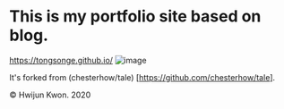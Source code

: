 # This is my portfolio site based on blog.
https://tongsonge.github.io/
![image](http://www.jihyeleee.com/img/share-img.jpg)

It's forked from (chesterhow/tale) [https://github.com/chesterhow/tale].

© Hwijun Kwon. 2020
